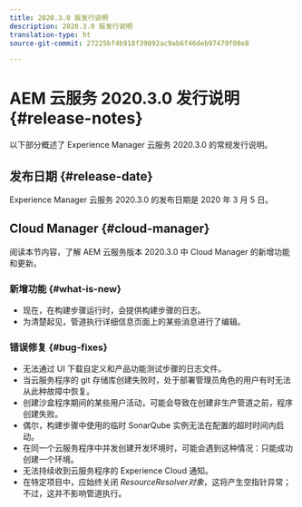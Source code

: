 ```yaml
---
title: 2020.3.0 版发行说明
description: 2020.3.0 版发行说明
translation-type: ht
source-git-commit: 27225bf4b918f39892ac9ab6f46deb97479f08e8

---
```



# AEM 云服务 2020.3.0 发行说明 {#release-notes}

以下部分概述了 Experience Manager 云服务 2020.3.0 的常规发行说明。


## 发布日期 {#release-date}

Experience Manager 云服务 2020.3.0 的发布日期是 2020 年 3 月 5 日。

## Cloud Manager {#cloud-manager}

阅读本节内容，了解 AEM 云服务版本 2020.3.0 中 Cloud Manager 的新增功能和更新。

### 新增功能 {#what-is-new}

* 现在，在构建步骤运行时，会提供构建步骤的日志。
* 为清楚起见，管道执行详细信息页面上的某些消息进行了编辑。

### 错误修复 {#bug-fixes}

* 无法通过 UI 下载自定义和产品功能测试步骤的日志文件。
* 当云服务程序的 git 存储库创建失败时，处于部署管理员角色的用户有时无法从此种故障中恢复。
* 创建沙盒程序期间的某些用户活动，可能会导致在创建非生产管道之前，程序创建失败。
* 偶尔，构建步骤中使用的临时 SonarQube 实例无法在配置的超时时间内启动。
* 在同一个云服务程序中并发创建开发环境时，可能会遇到这种情况：只能成功创建一个环境。
* 无法持续收到云服务程序的 Experience Cloud 通知。
* 在特定项目中，应始终关闭 *ResourceResolver对象*，这将产生空指针异常；不过，这并不影响管道执行。


